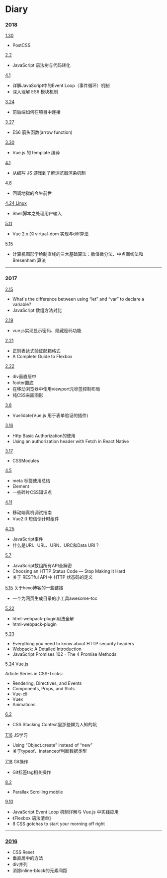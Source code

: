 # Diary

### 2018

[1.30](https://github.com/Cruyun/Diary/blob/master/2018/2018.1.30.md)

- PostCSS

[2.2](https://github.com/Cruyun/Diary/blob/master/2018/2018.1.30.md) 

- JavaScript 语法树与代码转化

[4.1](https://github.com/Cruyun/Diary/blob/master/2018/2018.4.1.md)

- 详解JavaScript中的Event Loop（事件循环）机制
- 深入理解 ES6 模块机制

[3.24](https://github.com/Cruyun/Diary/blob/master/2018/%E5%89%8D%E5%90%8E%E7%AB%AF%E5%A6%82%E4%BD%95%E5%9C%A8%E9%A1%B9%E7%9B%AE%E4%B8%AD%E8%BF%9E%E6%8E%A5.md) 

- 前后端如何在项目中连接


[3.27](https://github.com/Cruyun/Diary/blob/master/2018/ES6%20%E7%AE%AD%E5%A4%B4%E5%87%BD%E6%95%B0.md)

- ES6 箭头函数(arrow function)

[3.30](https://github.com/Cruyun/Diary/blob/master/2018/Vue.js%20%E7%9A%84%20template%20%E7%BC%96%E8%AF%91.md)

- Vue.js 的 template 编译

[4.1](https://github.com/Cruyun/Diary/blob/master/2018/%E4%BB%8E%E7%BC%96%E5%86%99%20JS%20%E6%B8%B8%E6%88%8F%E5%88%B0%E4%BA%86%E8%A7%A3%E6%B5%8F%E8%A7%88%E5%99%A8%E6%B8%B2%E6%9F%93%E6%9C%BA%E5%88%B6.md)

- 从编写 JS 游戏到了解浏览器渲染机制

[4.8](https://github.com/Cruyun/Diary/blob/master/2018/2018.4.8.md)

- 回调地狱的今生前世

[4.24 Linux](https://github.com/Cruyun/Diary/blob/master/2018/2018.4.24.md)

- Shell脚本之处理用户输入

[5.11](https://github.com/Cruyun/Diary/blob/master/2018/Vue2.x%E7%9A%84diff%E7%AE%97%E6%B3%95.md)

- Vue 2.x 的 virtual-dom 实现与diff算法

[5.15](https://github.com/Cruyun/Diary/blob/master/2018/draw_line_algorithm.md)

- 计算机图形学绘制直线的三大基础算法：数值微分法、中点画线法和 Bresenham 算法

---

### 2017

[2.15](https://github.com/Cruyun/Diary/blob/master/2017/2017.2.15.md)

- What's the difference between using “let” and “var” to declare a variable?
- JavaScript 数组方法对比

[2.19](https://github.com/Cruyun/Diary/blob/master/2017/2017.2.19.md)

- vue.js实现显示密码、隐藏密码功能

[2.21](https://github.com/Cruyun/Diary/blob/master/2017/2017.2.21.md)
- 正则表达式验证邮箱格式
- A Complete Guide to Flexbox

[2.22](https://github.com/Cruyun/Diary/blob/master/2017/2017.2.22.md)

- div垂直居中
- footer置底
- 在移动浏览器中使用viewport元标签控制布局
- 纯CSS来画图形

[3.8](https://github.com/Cruyun/Diary/blob/master/2017/2017.3.8.md)

- Vuelidate(Vue.js 用于表单验证的插件)

[3.16](https://github.com/Cruyun/Diary/blob/master/2017/2017.3.16.md)

- Http Basic Authorization的使用
- Using an authorization header with Fetch in React Native

[3.17](https://github.com/Cruyun/Diary/blob/master/2017/2017.3.17.md)

- CSSModules

[4.5](https://github.com/Cruyun/Diary/blob/master/2017/2017.4.5.md)

- meta 标签使用总结
- Element
- 一些碎片CSS知识点

[4.11](https://github.com/Cruyun/Diary/blob/master/2017/2017.4.11.md)

- 移动端真机调试指南
- Vue2.0 短信倒计时组件

[4.25](https://github.com/Cruyun/Diary/blob/master/2017/2017.4.25.md)

- JavaScript事件
- 什么是URI、URL、URN、URC和Data URI？

[5.7](https://github.com/Cruyun/Diary/blob/master/2017/2017.5.7.md)

- JavaScript数组所有API全解密
- Choosing an HTTP Status Code — Stop Making It Hard
- 关于 RESTful API 中 HTTP 状态码的定义

[5.15](https://github.com/Cruyun/Diary/blob/master/2017/2017.5.15.md) 关于hexo博客的一些链接

- 一个为网页生成目录的小工具awesome-toc

[5.22](https://github.com/Cruyun/Diary/blob/master/2017/2017.5.22.md)

- html-webpack-plugin用法全解
- html-webpack-plugin

[5.23](https://github.com/Cruyun/Diary/blob/master/2017/2017.5.23.md)

- Everything you need to know about HTTP security headers
- Webpack: A Detailed Introduction
- JavaScript Promises 102 - The 4 Promise Methods

[5.24](https://github.com/Cruyun/Diary/blob/master/2017/2017.5.24.md) Vue.js

Article Series in CSS-Tricks:
- Rendering, Directives, and Events
- Components, Props, and Slots
- Vue-cli
- Vuex
- Animations

[6.2](https://github.com/Cruyun/Diary/blob/master/2017/2017.6.2.md)

- CSS Stacking Context里那些鲜为人知的坑

[7.16](https://github.com/Cruyun/Diary/blob/master/2017/2017.7.16.md) JS学习

- Using “Object.create” instead of “new”
- 关于typeof、instanceof判断数据类型

[7.18](https://github.com/Cruyun/Diary/blob/master/2017/2017.7.18.md) Git操作

- Git标签tag相关操作

[8.2](https://github.com/Cruyun/Diary/blob/master/2017/2017.8.2.md)

- Parallax Scrolling mobile

[9.10](https://github.com/Cruyun/Diary/blob/master/2017/2017.9.10.md)

- JavaScript Event Loop 机制详解与 Vue.js 中实践应用
- 《Flexbox 语法清单》
- 8 CSS gotchas to start your morning off right

---

### [2016](https://github.com/Cruyun/Diary/blob/master/2016/2016.6.2.md)

- CSS Reset
- 垂直居中的方法
- div并列
- 消除inline-block的元素间距
